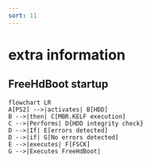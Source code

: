 ```yaml
---
sort: 11
---
```


# extra information 

## FreeHdBoot startup

```mermaid
flowchart LR
A[PS2] -->|activates| B[HDD]
B -->|then| C[MBR.KELF execution]
C -->|Performs| D{HDD integrity check}
D -->|If| E[errors detected]
D -->|if| G[No errors detected]
E -->|executes| F[FSCK]
G -->|Executes FreeHdBoot|
```
